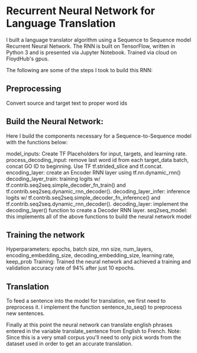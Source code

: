 # Recurrent Neural Network for Language Translation

I built a language translator algorithm using a Sequence to Sequence model Recurrent Neural Network. The RNN is built on TensorFlow, written in Python 3 and is presented via Jupyter Notebook. Trained via cloud on FloydHub's gpus. 

The following are some of the steps I took to build this RNN:

## Preprocessing

Convert source and target text to proper word ids

## Build the Neural Network: 

Here I build the components necessary for a Sequence-to-Sequence model with the functions below:

model_inputs:  Create TF Placeholders for input, targets, and learning rate.
process_decoding_input: remove last word id from each target_data batch, concat GO ID to beginning. Use TF tf.strided_slice and tf.concat. 
encoding_layer: create an Encoder RNN layer using tf.nn.dynamic_rnn()
decoding_layer_train: training logits w/ tf.contrib.seq2seq.simple_decoder_fn_train() and tf.contrib.seq2seq.dynamic_rnn_decoder(). 
decoding_layer_infer: inference logits w/ tf.contrib.seq2seq.simple_decoder_fn_inference() and tf.contrib.seq2seq.dynamic_rnn_decoder().
decoding_layer: implement the decoding_layer() function to create a Decoder RNN layer.
seq2seq_model: this implements all of the above functions to build the neural network model


## Training the network

Hyperparameters: epochs, batch size, rnn size, num_layers, encoding_embedding_size, decoding_embedding_size, learning rate, keep_prob
Training: Trained the neural network and achieved a training and validation accuracy rate of 94% after just 10 epochs.

## Translation

To feed a sentence into the model for translation, we first need to preprocess it. I implement the function sentence_to_seq() to preprocess new sentences.

Finally at this point the neural network can translate english phrases entered in the variable translate_sentence from English to French. Note: Since this is a very small corpus you'll need to only pick words from the dataset used in order to get an accurate translation.
